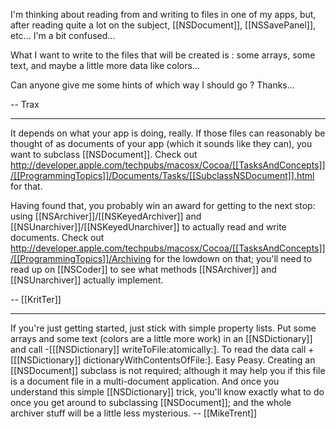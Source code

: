 I'm thinking about reading from and writing to files in one of my apps, but, after reading quite a lot on the subject, [[NSDocument]], [[NSSavePanel]], etc... I'm a bit confused...

What I want to write to the files that will be created is : some arrays, some text, and maybe a little more data like colors...

Can anyone give me some hints of which way I should go ? Thanks...

-- Trax

----

It depends on what your app is doing, really. If those files can reasonably be thought of as documents of your app (which it sounds like they can), you want to subclass [[NSDocument]]. Check out http://developer.apple.com/techpubs/macosx/Cocoa/[[TasksAndConcepts]]/[[ProgrammingTopics]]/Documents/Tasks/[[SubclassNSDocument]].html for that.

Having found that, you probably win an award for getting to the next stop: using [[NSArchiver]]/[[NSKeyedArchiver]] and [[NSUnarchiver]]/[[NSKeyedUnarchiver]] to actually read and write documents. Check out http://developer.apple.com/techpubs/macosx/Cocoa/[[TasksAndConcepts]]/[[ProgrammingTopics]]/Archiving for the lowdown on that; you'll need to read up on [[NSCoder]] to see what methods [[NSArchiver]] and [[NSUnarchiver]] actually implement.

-- [[KritTer]]

----

If you're just getting started, just stick with simple property lists. Put some arrays and some text (colors are a little more work) in an [[NSDictionary]] and call -[[[NSDictionary]] writeToFile:atomically:]. To read the data call +[[[NSDictionary]] dictionaryWithContentsOfFile:]. Easy Peasy. Creating an [[NSDocument]] subclass is not required; although it may help you if this file is a document file in a multi-document application. And once you understand this simple [[NSDictionary]] trick, you'll know exactly what to do once you get around to subclassing [[NSDocument]]; and the whole archiver stuff will be a little less mysterious. -- [[MikeTrent]]